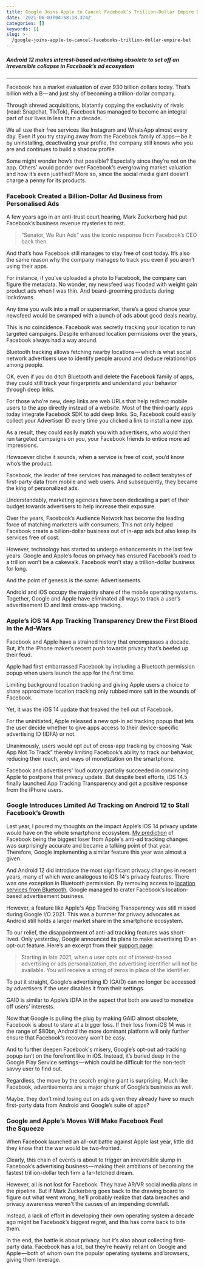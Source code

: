 ```yaml
---
title: Google Joins Apple to Cancel Facebook’s Trillion-Dollar Empire Dream
date: '2021-06-03T04:58:18.374Z'
categories: []
keywords: []
slug: >-
  /google-joins-apple-to-cancel-facebooks-trillion-dollar-empire-bet
---
```


##### Android 12 makes interest-based advertising obsolete to set off an irreversible collapse in Facebook’s ad ecosystem

***

Facebook has a market evaluation of over 930 billion dollars today. That’s billion with a B — and just shy of becoming a trillion-dollar company.

Through shrewd acquisitions, blatantly copying the exclusivity of rivals (read: Snapchat, TikTok), Facebook has managed to become an integral part of our lives in less than a decade.

We all use their free services like Instagram and WhatsApp almost every day. Even if you try staying away from the Facebook family of apps — be it by uninstalling, deactivating your profile, the company still knows who you are and continues to build a shadow profile.

Some might wonder how’s that possible? Especially since they’re not on the app. Others’ would ponder over Facebook’s evergrowing market valuation and how it’s even justified? More so, since the social media giant doesn’t charge a penny for its products.

### Facebook Created a Billion-Dollar Ad Business from Personalised Ads

A few years ago in an anti-trust court hearing, Mark Zuckerberg had put Facebook’s business revenue mysteries to rest.

> “Senator, We Run Ads” was the iconic response from Facebook’s CEO back then.

And that’s how Facebook still manages to stay free of cost today. It’s also the same reason why the company manages to track you even if you aren’t using their apps.

For instance, if you’ve uploaded a photo to Facebook, the company can figure the metadata. No wonder, my newsfeed was flooded with weight gain product ads when I was thin. And beard-grooming products during lockdowns.

Any time you walk into a mall or supermarket, there’s a good chance your newsfeed would be swamped with a bunch of ads about good deals nearby.

This is no coincidence. Facebook was secretly tracking your location to run targeted campaigns. Despite enhanced location permissions over the years, Facebook always had a way around.

Bluetooth tracking allows fetching nearby locations — which is what social network advertisers use to identify people around and deduce relationships among people.

OK, even if you do ditch Bluetooth and delete the Facebook family of apps, they could still track your fingerprints and understand your behavior through deep links.

For those who’re new, deep links are web URLs that help redirect mobile users to the app directly instead of a website. Most of the third-party apps today integrate Facebook SDK to add deep links. So, Facebook could easily collect your Advertiser ID every time you clicked a link to install a new app.

As a result, they could easily match you with advertisers, who would then run targeted campaigns on you, your Facebook friends to entice more ad impressions.

Howsoever cliche it sounds, when a service is free of cost, you’d know who’s the product.

Facebook, the leader of free services has managed to collect terabytes of first-party data from mobile and web users. And subsequently, they became the king of personalized ads.

Understandably, marketing agencies have been dedicating a part of their budget towards advertisers to help increase their exposure.

Over the years, Facebook’s Audience Network has become the leading force of matching marketers with consumers. This not only helped Facebook create a billion-dollar business out of in-app ads but also keep its services free of cost.

However, technology has started to undergo enhancements in the last few years. Google and Apple’s focus on privacy has ensured Facebook’s road to a trillion won’t be a cakewalk. Facebook won’t stay a trillion-dollar business for long.

And the point of genesis is the same: Advertisements.

Android and iOS occupy the majority share of the mobile operating systems. Together, Google and Apple have eliminated all ways to track a user’s advertisement ID and limit cross-app tracking.

### **Apple’s iOS 14 App Tracking Transparency Drew the First Blood in the Ad-Wars**

Facebook and Apple have a strained history that encompasses a decade. But, it’s the iPhone maker’s recent push towards privacy that’s beefed up their feud.

Apple had first embarrassed Facebook by including a Bluetooth permission popup when users launch the app for the first time.

Limiting background location tracking and giving Apple users a choice to share approximate location tracking only rubbed more salt in the wounds of Facebook.

Yet, it was the iOS 14 update that freaked the hell out of Facebook.

For the uninitiated, Apple released a new opt-in ad tracking popup that lets the user decide whether to give apps access to their device-specific advertising ID (IDFA) or not.

Unanimously, users would opt out of cross-app tracking by choosing “Ask App Not To Track” thereby limiting Facebook’s ability to track our behavior, reducing their reach, and ways of monetization on the smartphone.

Facebook and advertisers' loud outcry partially succeeded in convincing Apple to postpone that privacy update. But despite best efforts, iOS 14.5 finally launched App Tracking Transparency and got a positive response from the iPhone users.

### Google Introduces Limited Ad Tracking on Android 12 to Stall Facebook’s Growth

Last year, I poured my thoughts on the impact Apple’s iOS 14 privacy update would have on the whole smartphone ecosystem. [My prediction](https://anupamchugh.github.io/2020/07/07/apple-is-killing-a-billion-dollar-ad-industry-with-one-popup.html) of Facebook being the biggest loser from Apple's anti-ad tracking changes was surprisingly accurate and became a talking point of that year. Therefore, Google implementing a similar feature this year was almost a given. 

And Android 12 did introduce the most significant privacy changes in recent years, many of which were analogous to iOS 14's privacy features. There was one exception in Bluetooth permission.  By removing access to [location services from Bluetooth](https://thebigtech.substack.com/p/google-android12-popup-weaken-facebook-monopoly), Google managed to crater Facebook’s location-based advertisement business.

However, a feature like Apple's App Tracking Transparency was still missed during Google I/O 2021. This was a bummer for privacy advocates as Android still holds a larger market share in the smartphone ecosystem. 

To our relief, the disappointment of anti-ad tracking features was short-lived. Only yesterday, Google announced its plans to make advertising ID an opt-out feature. Here’s an excerpt from their [support page](https://support.google.com/googleplay/android-developer/answer/6048248):

> Starting in late 2021, when a user opts out of interest-based advertising or ads personalization, the advertising identifier will not be available. You will receive a string of zeros in place of the identifier.

To put it straight, Google’s advertising ID (GAID) can no longer be accessed by advertisers if the user disables it from their settings.

GAID is similar to Apple’s IDFA in the aspect that both are used to monetize off users’ interests.

Now that Google is pulling the plug by making GAID almost obsolete, Facebook is about to stare at a bigger loss. If their loss from iOS 14 was in the range of $80bn, Android the more dominant platform will only further ensure that Facebook’s recovery won’t be easy.

And to further deepen Facebook's misery, Google’s opt-out ad-tracking popup isn’t on the forefront like in iOS. Instead, it’s buried deep in the Google Play Service settings — which could be difficult for the non-tech savvy user to find out.

Regardless, the move by the search engine giant is surprising. Much like Facebook, advertisements are a major chunk of Google’s business as well.

Maybe, they don’t mind losing out on ads given they already have so much first-party data from Android and Google’s suite of apps?

### **Google and Apple’s Moves Will Make Facebook Feel the Squeeze**

When Facebook launched an all-out battle against Apple last year, little did they know that the war would be two-fronted.

Clearly, this chain of events is about to trigger an irreversible slump in Facebook’s advertising business — making their ambitions of becoming the fastest trillion-dollar tech firm a far-fetched dream.

However, all is not lost for Facebook. They have AR/VR social media plans in the pipeline. But if Mark Zuckerberg goes back to the drawing board to figure out what went wrong, he’ll probably realize that data breaches and privacy awareness weren't the causes of an impending downfall.

Instead, a lack of effort in developing their own operating system a decade ago might be Facebook’s biggest regret, and this has come back to bite them.

In the end, the battle is about privacy, but it’s also about collecting first-party data. Facebook has a lot, but they’re heavily reliant on Google and Apple — both of whom own the popular operating systems and browsers, giving them leverage.